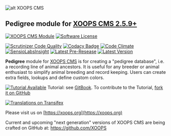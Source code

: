 ![alt XOOPS CMS](https://xoops.org/images/logoXoops4GithubRepository.png)
## Pedigree module for [XOOPS CMS 2.5.9+](https://xoops.org)
[![XOOPS CMS Module](https://img.shields.io/badge/XOOPS%20CMS-Module-blue.svg)](https://xoops.org)
[![Software License](https://img.shields.io/badge/license-GPL-brightgreen.svg?style=flat)](http://www.gnu.org/licenses/gpl-2.0.html)
 
[![Scrutinizer Code Quality](https://img.shields.io/scrutinizer/g/mambax7/pedigree.svg?style=flat)](https://scrutinizer-ci.com/g/mambax7/pedigree/?branch=master)
[![Codacy Badge](https://api.codacy.com/project/badge/grade/2d27c0023ee54f0b9ba2b5d17a68b2a5)](https://www.codacy.com/app/mambax7/pedigree)
[![Code Climate](https://img.shields.io/codeclimate/github/mambax7/pedigree.svg?style=flat)](https://codeclimate.com/github/mambax7/pedigree)
[![SensioLabsInsight](https://insight.sensiolabs.com/projects/e245555e-6957-4414-a2ee-202b2d5483c5/mini.png)](https://insight.sensiolabs.com/projects/e245555e-6957-4414-a2ee-202b2d5483c5)
[![Latest Pre-Resease](https://img.shields.io/github/tag/XoopsModules25x/pedigree.svg?style=flat)](https://github.com/XoopsModules25x/pedigree/tags/)
[![Latest Version](https://img.shields.io/github/release/XoopsModules25x/pedigree.svg?style=flat)](https://github.com/XoopsModules25x/pedigree/releases/)

**Pedigree** module for [XOOPS CMS](https://xoops.org) is for creating a "pedigree database", i.e. a recording line of animal ancestors. It  is useful for any breeder or animal enthusiast to simplify animal breeding and record keeping. Users can create extra fields, lookups and define custom colors.

[![Tutorial Available](https://xoops.org/images/tutorial-available-blue.svg)](https://xoops.gitbook.io/xoops-pedigree-module/) Tutorial: see [GitBook](https://xoops.gitbook.io/xoops-pedigree-module-tutorial/).
To contribute to the Tutorial, [fork it on GitHub](https://github.com/XoopsDocs/pedigree-tutorial)

[![Translations on Transifex](https://xoops.org/images/translations-transifex-blue.svg)](https://www.transifex.com/xoops) 

Please visit us on  [https://xoops.org](https://xoops.org)

Current and upcoming "next generation" versions of XOOPS CMS are being crafted on GitHub at: https://github.com/XOOPS
